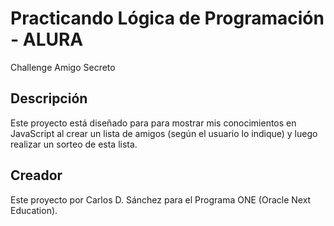 # Practicando Lógica de Programación - ALURA
Challenge Amigo Secreto

## Descripción
Este proyecto está diseñado para para mostrar mis conocimientos en JavaScript al crear un lista de amigos (según el usuario lo indique) y luego realizar un sorteo de esta lista.

## Creador
Este proyecto por Carlos D. Sánchez para el Programa ONE (Oracle Next Education).
